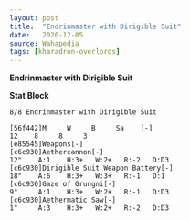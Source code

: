 ```yaml
---
layout: post
title:  "Endrinmaster with Dirigible Suit"
date:   2020-12-05
source: Wahapedia
tags: [kharadron-overlords]
---
```


**Endrinmaster with Dirigible Suit**

**Stat Block**
```
8/8 Endrinmaster with Dirigible Suit
```

```
[56f442]M     W     B     Sa    [-]
12    8     8     3     
[e85545]Weapons[-]
[c6c930]Aethercannon[-]
12"    A:1    H:3+   W:2+   R:-2   D:D3  
[c6c930]Dirigible Suit Weapon Battery[-]
18"    A:6    H:3+   W:3+   R:-1   D:1   
[c6c930]Gaze of Grungni[-]
9"     A:1    H:3+   W:2+   R:-1   D:D3  
[c6c930]Aethermatic Saw[-]
1"     A:3    H:3+   W:2+   R:-2   D:D3  
```


